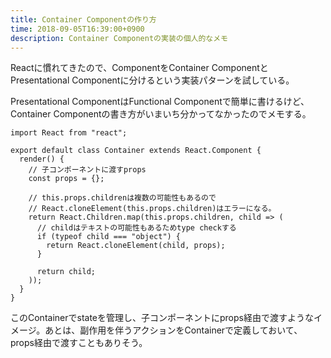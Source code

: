 ```yaml
---
title: Container Componentの作り方
time: 2018-09-05T16:39:00+0900
description: Container Componentの実装の個人的なメモ
---
```


Reactに慣れてきたので、ComponentをContainer ComponentとPresentational Componentに分けるという実装パターンを試している。

Presentational ComponentはFunctional Componentで簡単に書けるけど、Container Componentの書き方がいまいち分かってなかったのでメモする。

```
import React from "react";

export default class Container extends React.Component {
  render() {
    // 子コンポーネントに渡すprops
    const props = {};

    // this.props.childrenは複数の可能性もあるので
    // React.cloneElement(this.props.children)はエラーになる。
    return React.Children.map(this.props.children, child => (
      // childはテキストの可能性もあるためtype checkする
      if (typeof child === "object") {
        return React.cloneElement(child, props);
      }

      return child;
    ));
  }
}
```

このContainerでstateを管理し、子コンポーネントにprops経由で渡すようなイメージ。あとは、副作用を伴うアクションをContainerで定義しておいて、props経由で渡すこともありそう。
